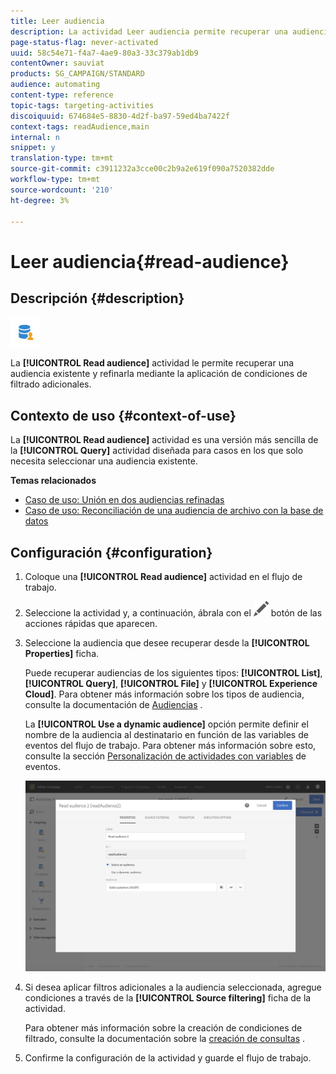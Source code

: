 ```yaml
---
title: Leer audiencia
description: La actividad Leer audiencia permite recuperar una audiencia existente y refinarla mediante la aplicación de condiciones de filtrado adicionales.
page-status-flag: never-activated
uuid: 58c54e71-f4a7-4ae9-80a3-33c379ab1db9
contentOwner: sauviat
products: SG_CAMPAIGN/STANDARD
audience: automating
content-type: reference
topic-tags: targeting-activities
discoiquuid: 674684e5-8830-4d2f-ba97-59ed4ba7422f
context-tags: readAudience,main
internal: n
snippet: y
translation-type: tm+mt
source-git-commit: c3911232a3cce00c2b9a2e619f090a7520382dde
workflow-type: tm+mt
source-wordcount: '210'
ht-degree: 3%

---
```



# Leer audiencia{#read-audience}

## Descripción {#description}

![](assets/prefill.png)

La **[!UICONTROL Read audience]** actividad le permite recuperar una audiencia existente y refinarla mediante la aplicación de condiciones de filtrado adicionales.

## Contexto de uso {#context-of-use}

La **[!UICONTROL Read audience]** actividad es una versión más sencilla de la **[!UICONTROL Query]** actividad diseñada para casos en los que solo necesita seleccionar una audiencia existente.

**Temas relacionados**

* [Caso de uso: Unión en dos audiencias refinadas](../../automating/using/union-on-two-refined-audiences.md)
* [Caso de uso: Reconciliación de una audiencia de archivo con la base de datos](../../automating/using/reconcile-file-audience-with-database.md)

## Configuración {#configuration}

1. Coloque una **[!UICONTROL Read audience]** actividad en el flujo de trabajo.
1. Seleccione la actividad y, a continuación, ábrala con el ![](assets/edit_darkgrey-24px.png) botón de las acciones rápidas que aparecen.
1. Seleccione la audiencia que desee recuperar desde la **[!UICONTROL Properties]** ficha.

   Puede recuperar audiencias de los siguientes tipos: **[!UICONTROL List]**, **[!UICONTROL Query]**, **[!UICONTROL File]** y **[!UICONTROL Experience Cloud]**. Para obtener más información sobre los tipos de audiencia, consulte la documentación de [Audiencias](../../audiences/using/about-audiences.md) .

   La **[!UICONTROL Use a dynamic audience]** opción permite definir el nombre de la audiencia al destinatario en función de las variables de eventos del flujo de trabajo. Para obtener más información sobre esto, consulte la sección [Personalización de actividades con variables](../../automating/using/calling-a-workflow-with-external-parameters.md#customizing-activities-with-events-variables) de eventos.

   ![](assets/readaudience_activity1.png)

1. Si desea aplicar filtros adicionales a la audiencia seleccionada, agregue condiciones a través de la **[!UICONTROL Source filtering]** ficha de la actividad.

   Para obtener más información sobre la creación de condiciones de filtrado, consulte la documentación sobre la [creación de consultas](../../automating/using/editing-queries.md#creating-queries) .

1. Confirme la configuración de la actividad y guarde el flujo de trabajo.
